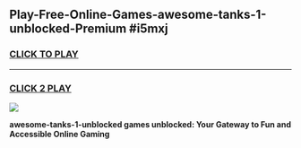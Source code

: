 
## Play-Free-Online-Games-awesome-tanks-1-unblocked-Premium #i5mxj
<h3>
<a href="https://premium.freeplayer.one?title=awesome-tanks-1-unblocked&ref=8M">CLICK TO PLAY</a></h3>
<hr>

<h3>
<a href="https://premium.freeplayer.one?title=awesome-tanks-1-unblocked&ref=8M">CLICK 2 PLAY</a>
  
</h3>

<a href="https://premium.freeplayer.one?title=awesome-tanks-1-unblocked&ref=8M"><img src="https://clearcache.store/games.png"></a>


**awesome-tanks-1-unblocked games unblocked: Your Gateway to Fun and Accessible Online Gaming**
